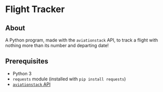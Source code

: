 # Flight Tracker

## About

A Python program, made with the `aviationstack` API, to track a flight with nothing more than its number and departing date!

## Prerequisites

- Python 3
- `requests` module (installed with `pip install requests`)
- [`aviationstack` API](https://aviationstack.com/product)
